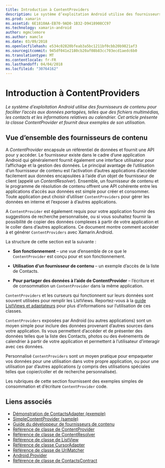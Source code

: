 ```yaml
---
title: Introduction à ContentProviders
description: Le système d’exploitation Android utilise des fournisseurs de contenu pour faciliter l’accès aux données partagées, telles que des fichiers multimédias, les contacts et les informations relatives au calendrier. Cet article présente la classe ContentProvider et fournit deux exemples de son utilisation.
ms.prod: xamarin
ms.assetid: 6E1810AA-EB70-9AD0-1B32-D9418908CC97
ms.technology: xamarin-android
author: mgmclemore
ms.author: mamcle
ms.date: 03/09/2018
ms.openlocfilehash: e534c02820bfeab3a5bc1211bf0cbb20b9821af3
ms.sourcegitcommit: 945df041e2180cb20af08b83cc703ecd1aedc6b0
ms.translationtype: MT
ms.contentlocale: fr-FR
ms.lasthandoff: 04/04/2018
ms.locfileid: "30764162"
---
```

# <a name="intro-to-contentproviders"></a>Introduction à ContentProviders

_Le système d’exploitation Android utilise des fournisseurs de contenu pour faciliter l’accès aux données partagées, telles que des fichiers multimédias, les contacts et les informations relatives au calendrier. Cet article présente la classe ContentProvider et fournit deux exemples de son utilisation._


## <a name="content-providers-overview"></a>Vue d’ensemble des fournisseurs de contenu

A *ContentProvider* encapsule un référentiel de données et fournit une API pour y accéder. Le fournisseur existe dans le cadre d’une application Android qui généralement fournit également une interface utilisateur pour l’affichage et la gestion des données. Le principal avantage de l’utilisation d’un fournisseur de contenu est l’activation d’autres applications d’accéder facilement aux données encapsulées à l’aide d’un objet de fournisseur de client (appelé un *ContentResolver*). Ensemble, un fournisseur de contenu et le programme de résolution de contenu offrent une API cohérente entre les applications d’accès aux données est simple pour créer et consommer. Toute application peut choisir d’utiliser `ContentProviders` pour gérer les données en interne et l’exposer à d’autres applications.

A `ContentProvider` est également requis pour votre application fournir des suggestions de recherche personnalisée, ou si vous souhaitez fournir la possibilité de copier des données complexes à partir de votre application et le coller dans d’autres applications. Ce document montre comment accéder à et générer `ContentProviders` avec Xamarin.Android.

La structure de cette section est la suivante :

- **Son fonctionnement** &ndash; une vue d’ensemble de ce que le `ContentProvider` est conçu pour et son fonctionnement.

- **Utilisation d’un fournisseur de contenu** &ndash; un exemple d’accès de la liste de Contacts.

- **Pour partager des données à l’aide de ContentProvider** &ndash; l’écriture et de consommation un `ContentProvider` dans la même application.

`ContentProviders` et les curseurs qui fonctionnent sur leurs données sont souvent utilisées pour remplir les ListViews. Reportez-vous à la [guide ListViews et adaptateurs](~/android/user-interface/layouts/list-view/index.md) pour plus d’informations sur l’utilisation de ces classes.

`ContentProviders` exposées par Android (ou autres applications) sont un moyen simple pour inclure des données provenant d’autres sources dans votre application. Ils vous permettent d’accéder et de présenter des données telles que la liste des Contacts, photos ou des événements de calendrier à partir de votre application et permettent à l’utilisateur d’interagir avec ces données.

Personnalisé `ContentProviders` sont un moyen pratique pour empaqueter vos données pour une utilisation dans votre propre application, ou pour une utilisation par d’autres applications (y compris des utilisations spéciales telles que copier/coller et de recherche personnalisée).

Les rubriques de cette section fournissent des exemples simples de consommation et d’écriture `ContentProvider` code.



## <a name="related-links"></a>Liens associés

- [Démonstration de ContactsAdapter (exemple)](https://developer.xamarin.com/samples/monodroid/PlatformFeatures/ContactsAdapterDemo/)
- [SimpleContentProvider (sample)](https://developer.xamarin.com/samples/monodroid/PlatformFeatures/SimpleContentProvider)
- [Guide du développeur de fournisseurs de contenu](http://developer.android.com/guide/topics/providers/content-providers.html)
- [Référence de classe de ContentProvider](https://developer.xamarin.com/api/type/Android.Content.ContentProvider/)
- [Référence de classe de ContentResolver](https://developer.xamarin.com/api/type/Android.Content.ContentResolver/)
- [Référence de classe de ListView](https://developer.xamarin.com/api/type/Android.Widget.ListView/)
- [Référence de classe CursorAdapter](https://developer.xamarin.com/api/type/Android.Widget.CursorAdapter/)
- [Référence de classe de UriMatcher](https://developer.xamarin.com/api/type/Android.Content.UriMatcher/)
- [Android.Provider](https://developer.xamarin.com/api/namespace/Android.Provider/)
- [Référence de classe de ContactsContract](https://developer.xamarin.com/api/type/Android.Provider.ContactsContract/)
